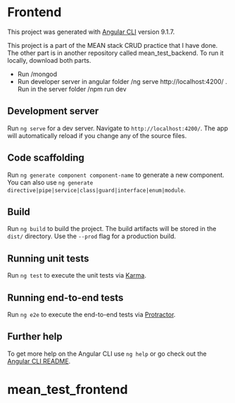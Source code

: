 # Frontend

This project was generated with [Angular CLI](https://github.com/angular/angular-cli) version 9.1.7.

This project is a part of the MEAN stack CRUD practice that I have done. The other part is in another repository called mean_test_backend.
To run it locally, download both parts. 
- Run      /mongod
- Run developer server in angular folder      /ng serve   http://localhost:4200/
. Run in the server folder      /npm run dev






## Development server

Run `ng serve` for a dev server. Navigate to `http://localhost:4200/`. The app will automatically reload if you change any of the source files.

## Code scaffolding

Run `ng generate component component-name` to generate a new component. You can also use `ng generate directive|pipe|service|class|guard|interface|enum|module`.

## Build

Run `ng build` to build the project. The build artifacts will be stored in the `dist/` directory. Use the `--prod` flag for a production build.

## Running unit tests

Run `ng test` to execute the unit tests via [Karma](https://karma-runner.github.io).

## Running end-to-end tests

Run `ng e2e` to execute the end-to-end tests via [Protractor](http://www.protractortest.org/).

## Further help

To get more help on the Angular CLI use `ng help` or go check out the [Angular CLI README](https://github.com/angular/angular-cli/blob/master/README.md).
# mean_test_frontend
